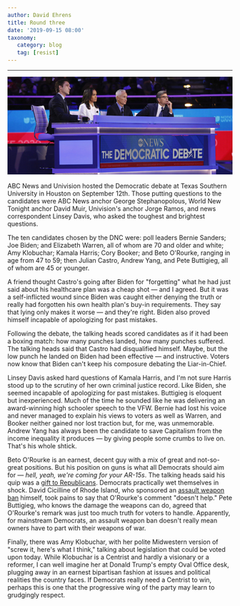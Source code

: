 ```yaml
---
author: David Ehrens
title: Round three
date: '2019-09-15 08:00'
taxonomy:
   category: blog
   tag: [resist]
---
```

---

![](texas.jpg)

ABC News and Univision hosted the Democratic debate at Texas Southern University in Houston on September 12th. Those putting questions to the candidates were ABC News anchor George Stephanopolous, World New Tonight anchor David Muir, Univision's anchor Jorge Ramos, and news correspondent Linsey Davis, who asked the toughest and brightest questions.

The ten candidates chosen by the DNC were: poll leaders Bernie Sanders; Joe Biden; and Elizabeth Warren, all of whom are 70 and older and white; Amy Klobuchar; Kamala Harris; Cory Booker; and Beto O'Rourke, ranging in age from 47 to 59; then Julian Castro, Andrew Yang, and Pete Buttigieg, all of whom are 45 or younger. 

A friend thought Castro's going after Biden for "forgetting" what he had just said about his healthcare plan was a cheap shot — and I agreed. But it was a self-inflicted wound since Biden was caught either denying the truth or really had forgotten his own health plan's buy-in requirements. They say that lying only makes it worse — and they're right. Biden also proved himself incapable of apologizing for past mistakes.

Following the debate, the talking heads scored candidates as if it had been a boxing match: how many punches landed, how many punches suffered. The talking heads said that Castro had disqualified himself. Maybe, but the low punch he landed on Biden had been effective — and instructive. Voters now know that Biden can't keep his composure debating the Liar-in-Chief.

Linsey Davis asked hard questions of Kamala Harris, and I'm not sure Harris stood up to the scrutiny of her own criminal justice record. Like Biden, she seemed incapable of apologizing for past mistakes. Buttigieg is eloquent but inexperienced. Much of the time he sounded like he was delivering an award-winning high schooler speech to the VFW. Bernie had lost his voice and never managed to explain his views to voters as well as Warren, and Booker neither gained nor lost traction but, for me, was unmemorable. Andrew Yang has always been the candidate to save Capitalism from the income inequality it produces — by giving people some crumbs to live on. That's his whole shtick.

Beto O'Rourke is an earnest, decent guy with a mix of great and not-so-great positions. But his position on guns is what all Democrats should aim for — *hell, yeah, we're coming for your AR-15s*. The talking heads said his quip was a [gift to Republicans](https://www.cnn.com/2019/09/13/politics/beto-orourke-guns-debate/index.html). Democrats practically wet themselves in shock. David Cicilline of Rhode Island, who sponsored an [assault weapon ban](https://cicilline.house.gov/press-release/cicilline-introduces-assault-weapons-ban-record-support) himself, took pains to say that O'Rourke's comment "doesn't help." Pete Buttigieg, who knows the damage the weapons can do, agreed that O'Rourke's remark was just too much truth for voters to handle. Apparently, for mainstream Democrats, an assault weapon ban doesn't really mean owners have to part with their weapons of war.

Finally, there was Amy Klobuchar, with her polite Midwestern version of "screw it, here's what I think," talking about legislation that could be voted upon today. While Klobuchar is a Centrist and hardly a visionary or a reformer, I can well imagine her at Donald Trump's empty Oval Office desk, plugging away in an earnest bipartisan fashion at issues and political realities the country faces. If Democrats really need a Centrist to win, perhaps this is one that the progressive wing of the party may learn to grudgingly respect.